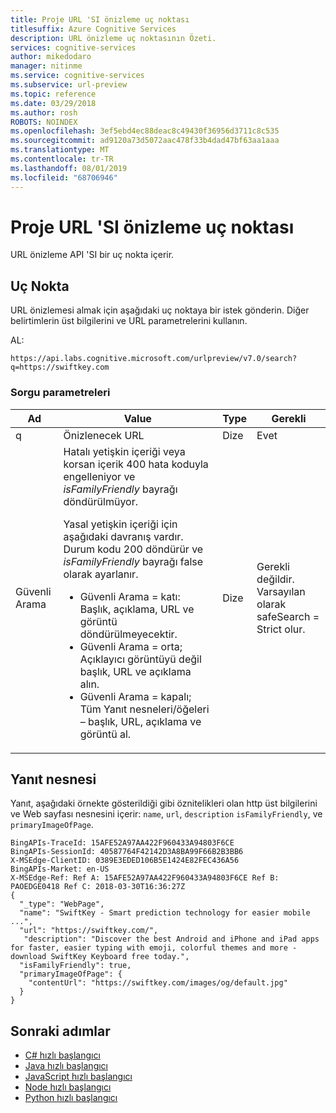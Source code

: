 ```yaml
---
title: Proje URL 'SI önizleme uç noktası
titlesuffix: Azure Cognitive Services
description: URL önizleme uç noktasının Özeti.
services: cognitive-services
author: mikedodaro
manager: nitinme
ms.service: cognitive-services
ms.subservice: url-preview
ms.topic: reference
ms.date: 03/29/2018
ms.author: rosh
ROBOTS: NOINDEX
ms.openlocfilehash: 3ef5ebd4ec88deac8c49430f36956d3711c8c535
ms.sourcegitcommit: ad9120a73d5072aac478f33b4dad47bf63aa1aaa
ms.translationtype: MT
ms.contentlocale: tr-TR
ms.lasthandoff: 08/01/2019
ms.locfileid: "68706946"
---
```

# <a name="project-url-preview-endpoint"></a>Proje URL 'SI önizleme uç noktası

URL önizleme API 'SI bir uç nokta içerir.

## <a name="endpoint"></a>Uç Nokta
URL önizlemesi almak için aşağıdaki uç noktaya bir istek gönderin. Diğer belirtimlerin üst bilgilerini ve URL parametrelerini kullanın.

AL:
```
https://api.labs.cognitive.microsoft.com/urlpreview/v7.0/search?q=https://swiftkey.com

```

### <a name="query-parameters"></a>Sorgu parametreleri
|Ad|Value|Type|Gerekli|  
|----------|-----------|----------|--------------|  
|q|Önizlenecek URL|Dize |Evet|
|Güvenli Arama|Hatalı yetişkin içeriği veya korsan içerik 400 hata koduyla engelleniyor ve *isFamilyFriendly* bayrağı döndürülmüyor. <p>Yasal yetişkin içeriği için aşağıdaki davranış vardır. Durum kodu 200 döndürür ve *isFamilyFriendly* bayrağı false olarak ayarlanır.<ul><li>Güvenli Arama = katı: Başlık, açıklama, URL ve görüntü döndürülmeyecektir.</li><li>Güvenli Arama = orta; Açıklayıcı görüntüyü değil başlık, URL ve açıklama alın.</li><li>Güvenli Arama = kapalı; Tüm Yanıt nesneleri/öğeleri – başlık, URL, açıklama ve görüntü al.</li></ul> |Dize|Gerekli değildir. </br> Varsayılan olarak safeSearch = Strict olur.| 

## <a name="response-object"></a>Yanıt nesnesi

Yanıt, aşağıdaki örnekte gösterildiği gibi öznitelikleri olan http üst bilgilerini ve Web sayfası nesnesini içerir: `name`, `url`, `description` `isFamilyFriendly`, ve `primaryImageOfPage`.

```
BingAPIs-TraceId: 15AFE52A97AA422F960433A94803F6CE
BingAPIs-SessionId: 40587764F42142D3A8BA99F66B2B3BB6
X-MSEdge-ClientID: 0389E3EDED106B5E1424E82FEC436A56
BingAPIs-Market: en-US
X-MSEdge-Ref: Ref A: 15AFE52A97AA422F960433A94803F6CE Ref B: PAOEDGE0418 Ref C: 2018-03-30T16:36:27Z
{
  "_type": "WebPage",
  "name": "SwiftKey - Smart prediction technology for easier mobile ...",
  "url": "https://swiftkey.com/",
   "description": "Discover the best Android and iPhone and iPad apps for faster, easier typing with emoji, colorful themes and more - download SwiftKey Keyboard free today.",
  "isFamilyFriendly": true,
  "primaryImageOfPage": {
    "contentUrl": "https://swiftkey.com/images/og/default.jpg"
  }
}

```

## <a name="next-steps"></a>Sonraki adımlar
- [C# hızlı başlangıcı](csharp.md)
- [Java hızlı başlangıcı](java-quickstart.md)
- [JavaScript hızlı başlangıcı](javascript.md)
- [Node hızlı başlangıcı](node-quickstart.md)
- [Python hızlı başlangıcı](python-quickstart.md)
